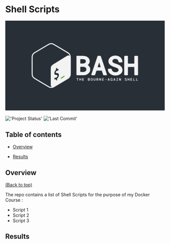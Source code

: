 # Shell Scripts
<img src="Images/download.jpeg">

!['Project Status'](https://img.shields.io/badge/Project%20Status-Active-yellow)
!['Last Commit'](https://img.shields.io/github/last-commit/ismael616/SVM-Cancer-detection)

## Table of contents
- [Overview](#Overview)

- [Results](#project-results)

## Overview
[(Back to top)](#Table-of-contents)


The repo contains a list of Shell Scripts 
for the purpose of my Docker Course :

* Script 1
* Script 2
* Script 3  

## Results




